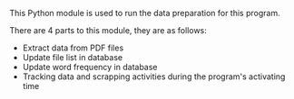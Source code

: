 This Python module is used to run the data preparation for this program.

There are 4 parts to this module, they are as follows:
- Extract data from PDF files
- Update file list in database
- Update word frequency in database
- Tracking data and scrapping activities during the program's activating time